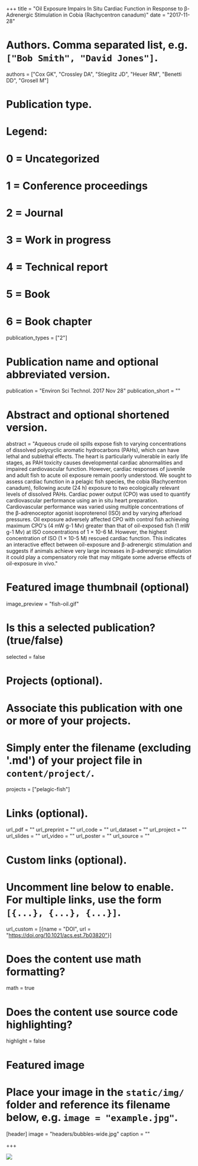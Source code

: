 +++
title = "Oil Exposure Impairs In Situ Cardiac Function in Response to β-Adrenergic Stimulation in Cobia (Rachycentron canadum)"
date = "2017-11-28"

# Authors. Comma separated list, e.g. `["Bob Smith", "David Jones"]`.
authors = ["Cox GK", "Crossley DA", "Stieglitz JD", "Heuer RM", "Benetti DD", "Grosell M"]

# Publication type.
# Legend:
# 0 = Uncategorized
# 1 = Conference proceedings
# 2 = Journal
# 3 = Work in progress
# 4 = Technical report
# 5 = Book
# 6 = Book chapter
publication_types = ["2"]

# Publication name and optional abbreviated version.
publication = "Environ Sci Technol. 2017 Nov 28"
publication_short = ""

# Abstract and optional shortened version.
abstract = "Aqueous crude oil spills expose fish to varying concentrations of dissolved polycyclic aromatic hydrocarbons (PAHs), which can have lethal and sublethal effects. The heart is particularly vulnerable in early life stages, as PAH toxicity causes developmental cardiac abnormalities and impaired cardiovascular function. However, cardiac responses of juvenile and adult fish to acute oil exposure remain poorly understood. We sought to assess cardiac function in a pelagic fish species, the cobia (Rachycentron canadum), following acute (24 h) exposure to two ecologically relevant levels of dissolved PAHs. Cardiac power output (CPO) was used to quantify cardiovascular performance using an in situ heart preparation. Cardiovascular performance was varied using multiple concentrations of the β-adrenoceptor agonist isoproterenol (ISO) and by varying afterload pressures. Oil exposure adversely affected CPO with control fish achieving maximum CPO's (4 mW g-1 Mv) greater than that of oil-exposed fish (1 mW g-1 Mv) at ISO concentrations of 1 × 10-6 M. However, the highest concentration of ISO (1 × 10-5 M) rescued cardiac function. This indicates an interactive effect between oil-exposure and β-adrenergic stimulation and suggests if animals achieve very large increases in β-adrenergic stimulation it could play a compensatory role that may mitigate some adverse effects of oil-exposure in vivo."

# Featured image thumbnail (optional)
image_preview = "fish-oil.gif"

# Is this a selected publication? (true/false)
selected = false

# Projects (optional).
#   Associate this publication with one or more of your projects.
#   Simply enter the filename (excluding '.md') of your project file in `content/project/`.
projects = ["pelagic-fish"]

# Links (optional).
url_pdf = ""
url_preprint = ""
url_code = ""
url_dataset = ""
url_project = ""
url_slides = ""
url_video = ""
url_poster = ""
url_source = ""

# Custom links (optional).
#   Uncomment line below to enable. For multiple links, use the form `[{...}, {...}, {...}]`.
 url_custom = [{name = "DOI", url = "https://doi.org/10.1021/acs.est.7b03820"}]

# Does the content use math formatting?
math = true

# Does the content use source code highlighting?
highlight = false

# Featured image
# Place your image in the `static/img/` folder and reference its filename below, e.g. `image = "example.jpg"`.
[header]
image = "headers/bubbles-wide.jpg"
caption = ""

+++

![](/img/fish-oil.gif)
